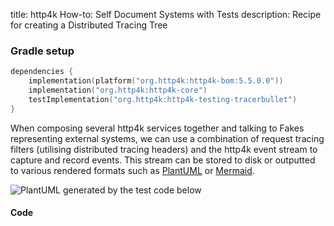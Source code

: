title: http4k How-to: Self Document Systems with Tests
description: Recipe for creating a Distributed Tracing Tree

### Gradle setup

```kotlin
dependencies {
    implementation(platform("org.http4k:http4k-bom:5.5.0.0"))
    implementation("org.http4k:http4k-core")
    testImplementation("org.http4k:http4k-testing-tracerbullet")
}
```

When composing several http4k services together and talking to Fakes representing external systems, we can use a combination of request tracing filters (utilising distributed tracing headers) and the http4k event stream to capture and record events. This stream can be stored to disk or outputted to various rendered formats such as [PlantUML] or [Mermaid]. 

<img alt="PlantUML generated by the test code below" 
src="/img/diagram.jpg">

#### Code [<img class="octocat"/>](https://github.com/http4k/http4k/blob/master/src/docs/guide/howto/self_document_systems_with_tests/example.kt)

<script src="https://gist-it.appspot.com/https://github.com/http4k/http4k/blob/master/src/docs/guide/howto/self_document_systems_with_tests/example.kt"></script>

[PlantUML]: https://plantuml.com/
[Mermaid]: https://mermaid.js.org/
